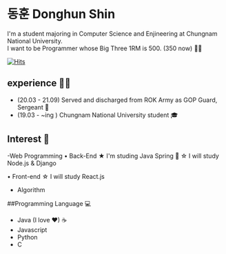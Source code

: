 # 동훈 Donghun Shin

I'm a student majoring in Computer Science and Enjineering at Chungnam National University.
</br>
I want to be Programmer whose Big Three 1RM is 500. (350 now) 💪🏻



[![Hits](https://hits.seeyoufarm.com/api/count/incr/badge.svg?url=https%3A%2F%2Fgithub.com%2FShinDongHun1%2FShinDongHun1&count_bg=%23707070&title_bg=%23000000&icon=&icon_color=%23E7E7E7&title=VISIT&edge_flat=false)](https://hits.seeyoufarm.com)
<br>
## experience 🤹‍♀️
- (20.03 - 21.09) Served and discharged from ROK Army as GOP Guard, Sergeant 🔫
- (19.03 - ~ing ) Chungnam National University student 🎓

## Interest 👀
-Web Programming
 • Back-End
   ★ I'm studing Java Spring 🌱
   ☆ I will study Node.js & Django

 • Front-end
   ☆ I will study React.js

- Algorithm

##Programming Language 💻
- Java (I love ❤) ☕
- Javascript
- Python
- C





